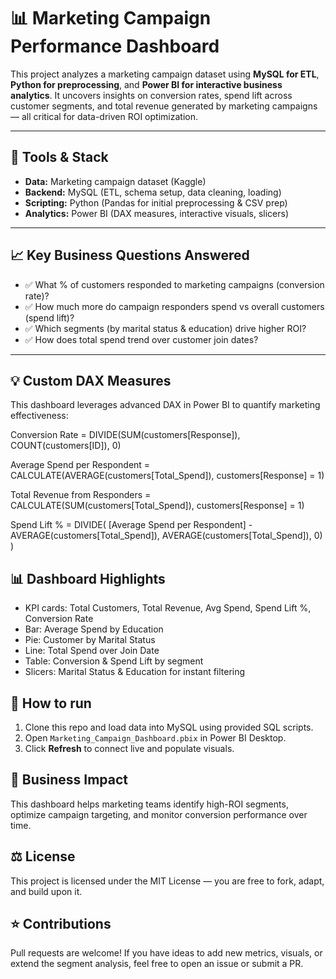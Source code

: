 # 📊 Marketing Campaign Performance Dashboard

This project analyzes a marketing campaign dataset using **MySQL for ETL**, **Python for preprocessing**, and **Power BI for interactive business analytics**. It uncovers insights on conversion rates, spend lift across customer segments, and total revenue generated by marketing campaigns — all critical for data-driven ROI optimization.

---

## 🚀 Tools & Stack
- **Data:** Marketing campaign dataset (Kaggle)
- **Backend:** MySQL (ETL, schema setup, data cleaning, loading)
- **Scripting:** Python (Pandas for initial preprocessing & CSV prep)
- **Analytics:** Power BI (DAX measures, interactive visuals, slicers)

---

## 📈 Key Business Questions Answered
- ✅ What % of customers responded to marketing campaigns (conversion rate)?
- ✅ How much more do campaign responders spend vs overall customers (spend lift)?
- ✅ Which segments (by marital status & education) drive higher ROI?
- ✅ How does total spend trend over customer join dates?

---

## 💡 Custom DAX Measures
This dashboard leverages advanced DAX in Power BI to quantify marketing effectiveness:

Conversion Rate = 
DIVIDE(SUM(customers[Response]), COUNT(customers[ID]), 0)

Average Spend per Respondent = 
CALCULATE(AVERAGE(customers[Total_Spend]), customers[Response] = 1)

Total Revenue from Responders = 
CALCULATE(SUM(customers[Total_Spend]), customers[Response] = 1)

Spend Lift % = 
DIVIDE(
    [Average Spend per Respondent] - AVERAGE(customers[Total_Spend]),
    AVERAGE(customers[Total_Spend]), 0)
)

## 📊 Dashboard Highlights
- KPI cards: Total Customers, Total Revenue, Avg Spend, Spend Lift %, Conversion Rate
- Bar: Average Spend by Education
- Pie: Customer by Marital Status
- Line: Total Spend over Join Date
- Table: Conversion & Spend Lift by segment
- Slicers: Marital Status & Education for instant filtering

## 🚀 How to run
1. Clone this repo and load data into MySQL using provided SQL scripts.
2. Open `Marketing_Campaign_Dashboard.pbix` in Power BI Desktop.
3. Click **Refresh** to connect live and populate visuals.

## 💼 Business Impact
This dashboard helps marketing teams identify high-ROI segments, optimize campaign targeting, and monitor conversion performance over time.

## ⚖️ License
This project is licensed under the MIT License — you are free to fork, adapt, and build upon it.

## ⭐ Contributions
Pull requests are welcome!
If you have ideas to add new metrics, visuals, or extend the segment analysis, feel free to open an issue or submit a PR.
